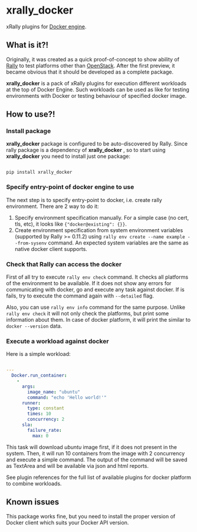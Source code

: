# xrally_docker

xRally plugins for [Docker engine](https://www.docker.com).

## What is it?!

Originally, it was created as a quick proof-of-concept to show ability of
[Rally](https://github.com/openstack/rally) to test platforms other than
[OpenStack](https://www.openstack.org/). After the first preview,
it became obvious that it should be developed as a complete package.

__xrally_docker__ is a pack of xRally plugins for execution different workloads
at the top of Docker Engine. Such workloads can be used as like for testing
environments with Docker or testing behaviour of specified docker image.

## How to use?!

### Install package

__xrally_docker__ package is configured to be auto-discovered by Rally. Since
rally package is a dependency of __xrally_docker__ , so to start using
__xrally_docker__ you need to install just one package:

```commandline

pip install xrally_docker

```

### Specify entry-point of docker engine to use

The next step is to specify entry-point to docker, i.e. create rally 
environment. There are 2 way to do it:

1. Specify environment specification manually. For a simple case (no cert, 
   tls, etc), it looks like ``{"docker@existing": {}}``.
2. Create environment specification from system environment variables 
   (supported by Rally >= 0.11.2) using 
   ``rally env create --name example --from-sysenv`` command. An expected 
   system variables are the same as native docker client supports.

### Check that Rally can access the docker

First of all try to execute ``rally env check`` command. It checks all 
platforms of the environment to be available. If it does not show any errors 
for communicating with docker, go and execute any task against docker. 
If is fails, try to execute the command again with ``--detailed`` flag.

Also, you can use ``rally env info`` command for the same purpose. Unlike 
``rally env check`` it will not only check the platforms, but print some 
information about them. In case of docker platform, it will print the similar 
to ``docker --version`` data.

### Execute a workload against docker

Here is a simple workload:

```yaml

---
  Docker.run_container:
    -
      args:
        image_name: "ubuntu"
        command: "echo 'Hello world!'"
      runner:
        type: constant
        times: 10
        concurrency: 2
      sla:
        failure_rate:
          max: 0
```

This task will download _ubuntu_ image first, if it does not present in the 
system. Then, it will run 10 containers from the image with 2 concurrency and 
execute a  simple command. The output of the command will be saved as 
TextArea and will be available via json and html reports.

See plugin references for the full list of available plugins for docker 
platform to combine workloads. 

## Known issues

This package works fine, but you need to install the proper version of Docker
client which suits your Docker API version.
